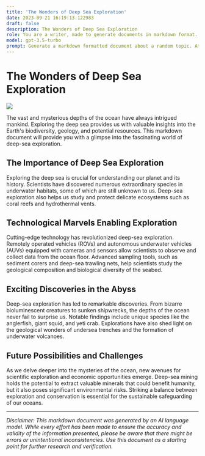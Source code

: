 ```yaml
---
title: 'The Wonders of Deep Sea Exploration'
date: 2023-09-21 16:19:13.122983
draft: false
description: The Wonders of Deep Sea Exploration
role: You are a writer, made to generate documents in markdown format. It is very important that all of the documents you generate are in valid markdown format.
model: gpt-3.5-turbo
prompt: Generate a markdown formatted document about a random topic. At the bottom, include a disclaimer explaining that the document was generated by you. The first line of the document should be the title. Make sure that the entire document is in proper markdown format, using a mix of various tags to make the document visually appealing.
---
```


# The Wonders of Deep Sea Exploration

![](https://example.com/deep-sea-exploration.jpg)

The vast and mysterious depths of the ocean have always intrigued mankind. Exploring the deep sea provides us with valuable insights into the Earth's biodiversity, geology, and potential resources. This markdown document will provide you with a glimpse into the fascinating world of deep-sea exploration.

## The Importance of Deep Sea Exploration

Exploring the deep sea is crucial for understanding our planet and its history. Scientists have discovered numerous extraordinary species in underwater habitats, some of which are still unknown to us. Deep-sea exploration also helps us study and protect delicate ecosystems such as coral reefs and hydrothermal vents.

## Technological Marvels Enabling Exploration

Cutting-edge technology has revolutionized deep-sea exploration. Remotely operated vehicles (ROVs) and autonomous underwater vehicles (AUVs) equipped with cameras and sensors allow scientists to observe and collect data from the ocean floor. Advanced sampling tools, such as sediment corers and deep-sea trawling nets, help scientists study the geological composition and biological diversity of the seabed.

## Exciting Discoveries in the Abyss

Deep-sea exploration has led to remarkable discoveries. From bizarre bioluminescent creatures to sunken shipwrecks, the depths of the ocean never fail to surprise us. Notable findings include unique species like the anglerfish, giant squid, and yeti crab. Explorations have also shed light on the geological wonders of undersea trenches and the formation of underwater volcanoes.

## Future Possibilities and Challenges

As we delve deeper into the mysteries of the ocean, new avenues for scientific exploration and economic opportunities emerge. Deep-sea mining holds the potential to extract valuable minerals that could benefit humanity, but it also poses significant environmental risks. Striking a balance between exploration and conservation is essential for the sustainable safeguarding of our oceans.

---

*Disclaimer: This markdown document was generated by an AI language model. While every effort has been made to ensure the accuracy and validity of the information presented, please be aware that there might be errors or unintentional inconsistencies. Use this document as a starting point for further research and verification.*